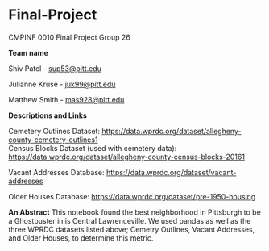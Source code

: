 # Final-Project
CMPINF 0010 Final Project Group 26

**Team name**

Shiv Patel - sup53@pitt.edu

Julianne Kruse - juk99@pitt.edu

Matthew Smith - mas928@pitt.edu

**Descriptions and Links**


Cemetery Outlines Dataset:  https://data.wprdc.org/dataset/allegheny-county-cemetery-outlines1  
Census Blocks Dataset (used with cemetery data):   https://data.wprdc.org/dataset/allegheny-county-census-blocks-20161

Vacant Addresses Database: https://data.wprdc.org/dataset/vacant-addresses

Older Houses Database: https://data.wprdc.org/dataset/pre-1950-housing

**An Abstract**
  This notebook found the best neighborhood in Pittsburgh to be a Ghostbuster in is Central Lawrenceville. We used pandas as well as the three WPRDC datasets listed above; Cemetry Outlines, Vacant Addresses, and Older Houses, to determine this metric.
